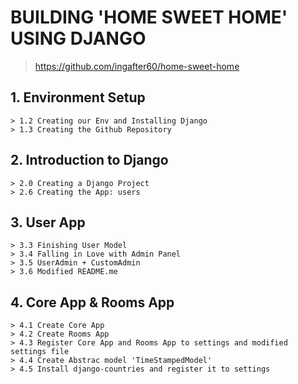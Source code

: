 # BUILDING 'HOME SWEET HOME' USING DJANGO

> https://github.com/ingafter60/home-sweet-home

## 1. Environment Setup

	> 1.2 Creating our Env and Installing Django 
	> 1.3 Creating the Github Repository 

## 2. Introduction to Django

	> 2.0 Creating a Django Project 
	> 2.6 Creating the App: users

## 3. User App

	> 3.3 Finishing User Model 
	> 3.4 Falling in Love with Admin Panel 
	> 3.5 UserAdmin + CustomAdmin 
	> 3.6 Modified README.me

## 4. Core App & Rooms App

	> 4.1 Create Core App
	> 4.2 Create Rooms App
	> 4.3 Register Core App and Rooms App to settings and modified settings file
	> 4.4 Create Abstrac model 'TimeStampedModel'
	> 4.5 Install django-countries and register it to settings